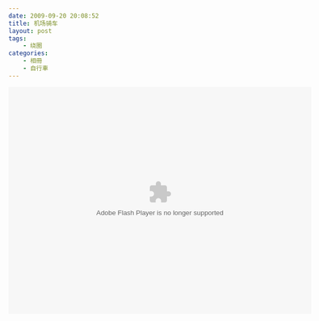 ```yaml
---
date: 2009-09-20 20:08:52
title: 机场骑车
layout: post
tags:
    - 绕圈
categories:
    - 相冊
    - 自行車
---
```

<object width="600" height="450"> <param name="flashvars" value="offsite=true&lang=en-us&page_show_url=%2Fphotos%2Fztpala%2Fsets%2F72157622420555868%2Fshow%2F&page_show_back_url=%2Fphotos%2Fztpala%2Fsets%2F72157622420555868%2F&set_id=72157622420555868&jump_to="></param> <param name="movie" value="http://www.flickr.com/apps/slideshow/show.swf?v=109615"></param> <param name="allowFullScreen" value="true"></param><embed type="application/x-shockwave-flash" src="http://www.flickr.com/apps/slideshow/show.swf?v=109615" allowFullScreen="true" flashvars="offsite=true&lang=en-us&page_show_url=%2Fphotos%2Fztpala%2Fsets%2F72157622420555868%2Fshow%2F&page_show_back_url=%2Fphotos%2Fztpala%2Fsets%2F72157622420555868%2F&set_id=72157622420555868&jump_to=" width="600" height="450"></embed></object>